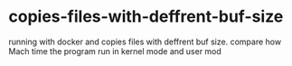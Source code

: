 # copies-files-with-deffrent-buf-size
running with docker and copies files with deffrent buf size. compare how Mach time the program run in  kernel mode and user mod 
